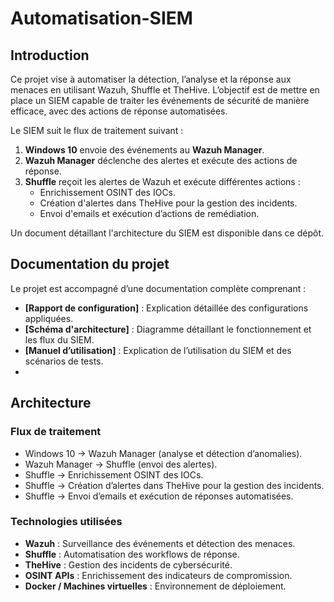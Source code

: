 # Automatisation-SIEM

## Introduction

Ce projet vise à automatiser la détection, l’analyse et la réponse aux menaces en utilisant Wazuh, Shuffle et TheHive. L’objectif est de mettre en place un SIEM capable de traiter les événements de sécurité de manière efficace, avec des actions de réponse automatisées.

Le SIEM suit le flux de traitement suivant :

1. **Windows 10** envoie des événements au **Wazuh Manager**.
2. **Wazuh Manager** déclenche des alertes et exécute des actions de réponse.
3. **Shuffle** reçoit les alertes de Wazuh et exécute différentes actions :
   - Enrichissement OSINT des IOCs.
   - Création d'alertes dans TheHive pour la gestion des incidents.
   - Envoi d'emails et exécution d’actions de remédiation.

Un document détaillant l'architecture du SIEM est disponible dans ce dépôt.

## Documentation du projet

Le projet est accompagné d’une documentation complète comprenant :

- **[Rapport de configuration]** : Explication détaillée des configurations appliquées.
- **[Schéma d'architecture]** : Diagramme détaillant le fonctionnement et les flux du SIEM.
- **[Manuel d’utilisation]** : Explication de l’utilisation du SIEM et des scénarios de tests.
- 
## Architecture

### Flux de traitement

- Windows 10 → Wazuh Manager (analyse et détection d’anomalies).
- Wazuh Manager → Shuffle (envoi des alertes).
- Shuffle → Enrichissement OSINT des IOCs.
- Shuffle → Création d’alertes dans TheHive pour la gestion des incidents.
- Shuffle → Envoi d’emails et exécution de réponses automatisées.

### Technologies utilisées

- **Wazuh** : Surveillance des événements et détection des menaces.
- **Shuffle** : Automatisation des workflows de réponse.
- **TheHive** : Gestion des incidents de cybersécurité.
- **OSINT APIs** : Enrichissement des indicateurs de compromission.
- **Docker / Machines virtuelles** : Environnement de déploiement.

